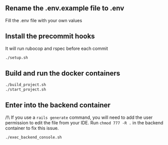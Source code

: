 ## Rename the .env.example file to .env

Fill the .env file with your own values

## Install the precommit hooks

It will run rubocop and rspec before each commit

```bash
./setup.sh
```

## Build and run the docker containers

```bash
./build_project.sh
./start_project.sh
```

## Enter into the backend container

/!\ If you use a `rails generate` command, you will need to add the user permission to edit the file
from your IDE. Run `chmod 777 -R .` in the backend container to fix this issue.

```bash
./exec_backend_console.sh
```
